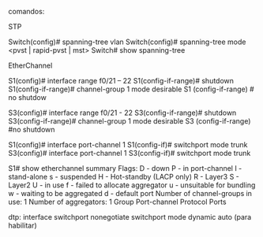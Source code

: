 comandos:

STP

Switch(config)# spanning-tree vlan <ID de la VLAN>
Switch(config)# spanning-tree mode <pvst | rapid-pvst | mst>
Switch# show spanning-tree


EtherChannel

S1(config)# interface range f0/21 – 22
S1(config-if-range)# shutdown
S1(config-if-range)# channel-group 1 mode desirable
S1 (config-if-range) # no shutdow

S3(config)# interface range f0/21 - 22
S3(config-if-range)# shutdown
S3(config-if-range)# channel-group 1 mode desirable
S3 (config-if-range) #no shutdown

S1(config)# interface port-channel 1
S1(config-if)# switchport mode trunk
S3(config)# interface port-channel 1
S3(config-if)# switchport mode trunk

S1# show etherchannel summary
Flags: D - down P - in port-channel
I - stand-alone s - suspended
H - Hot-standby (LACP only)
R - Layer3 S - Layer2
U - in use f - failed to allocate aggregator
u - unsuitable for bundling
w - waiting to be aggregated
d - default port
Number of channel-groups in use: 1
Number of aggregators: 1
Group Port-channel Protocol Ports

dtp:
interface <nombreInterface>
switchport nonegotiate
switchport mode dynamic auto (para habilitar)